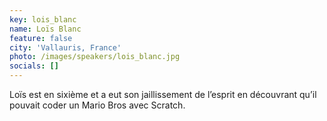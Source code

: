 ```yaml
---
key: lois_blanc
name: Loïs Blanc
feature: false
city: 'Vallauris, France'
photo: /images/speakers/lois_blanc.jpg
socials: []
---
```

Loïs est en sixième et a eut son jaillissement de l’esprit en découvrant qu’il pouvait coder un Mario Bros avec Scratch. 
